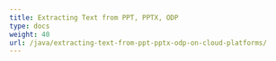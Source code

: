 ```yaml
---
title: Extracting Text from PPT, PPTX, ODP
type: docs
weight: 40
url: /java/extracting-text-from-ppt-pptx-odp-on-cloud-platforms/
---
```

